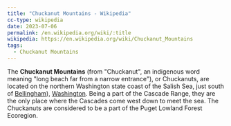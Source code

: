 ```yaml
---
title: "Chuckanut Mountains - Wikipedia"
cc-type: wikipedia
date: 2023-07-06
permalink: /en.wikipedia.org/wiki/:title
wikipedia: https://en.wikipedia.org/wiki/Chuckanut_Mountains
tags:
  - Chuckanut Mountains
---
```

The **Chuckanut Mountains** (from "Chuckanut", an indigenous word meaning "long beach far from a narrow entrance"), or Chuckanuts, are located on the northern Washington state coast of the Salish Sea, just south of [Bellingham]([Bellingham](/en.wikipedia.org/wiki/Bellingham,_Washington))), [Washington]([Washington](/en.wikipedia.org/wiki/Washington_(state))). Being a part of the Cascade Range, they are the only place where the Cascades come west down to meet the sea. The Chuckanuts are considered to be a part of the Puget Lowland Forest Ecoregion.